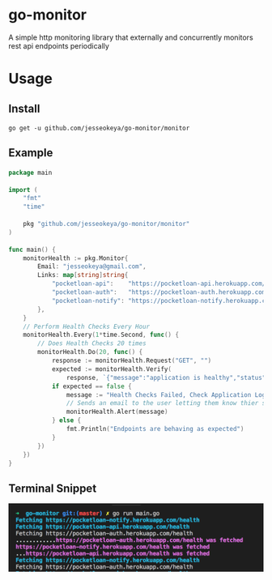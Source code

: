 # go-monitor
A simple http monitoring library that externally and concurrently monitors rest api endpoints periodically 

# Usage

## Install
```
go get -u github.com/jesseokeya/go-monitor/monitor
```
## Example
```go
package main

import (
	"fmt"
	"time"

	pkg "github.com/jesseokeya/go-monitor/monitor"
)

func main() {
	monitorHealth := pkg.Monitor{
		Email: "jesseokeya@gmail.com",
		Links: map[string]string{
			"pocketloan-api":    "https://pocketloan-api.herokuapp.com/health",
			"pocketloan-auth":   "https://pocketloan-auth.herokuapp.com/health",
			"pocketloan-notify": "https://pocketloan-notify.herokuapp.com/health",
		},
	}
	// Perform Health Checks Every Hour
	monitorHealth.Every(1*time.Second, func() {
		// Does Health Checks 20 times
		monitorHealth.Do(20, func() {
			response := monitorHealth.Request("GET", "")
			expected := monitorHealth.Verify(
				response, `{"message":"application is healthy","status":200}`)
			if expected == false {
				message := "Health Checks Failed, Check Application Logs For More Details"
				// Sends an email to the user letting them know thier service is down
				monitorHealth.Alert(message)
			} else {
				fmt.Println("Endpoints are behaving as expected")
			}
		})
	})
}
```

## Terminal Snippet
![alt text](https://github.com/jesseokeya/go-monitor/blob/master/images/Screen%20Shot%202018-07-07%20at%205.57.25%20AM.png?raw=true)


